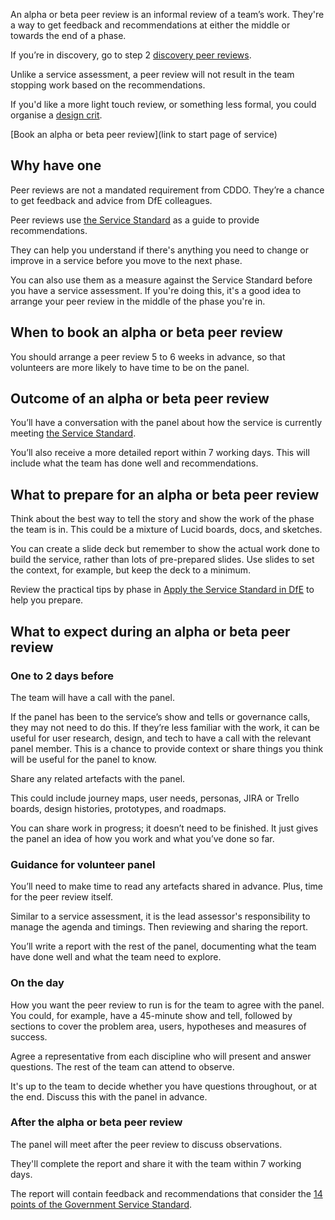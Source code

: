 An alpha or beta peer review is an informal review of a team’s work. They're a way to get feedback and recommendations at either the middle or towards the end of a phase.

If you’re in discovery, go to step 2 [discovery peer reviews](/service-assurance/discovery-peer-review).

Unlike a service assessment, a peer review will not result in the team stopping work based on the recommendations.

If you'd like a more light touch review, or something less formal, you could organise a [design crit](/service-assurance/design-crits).

[Book an alpha or beta peer review](link to start page of service)

## Why have one

Peer reviews are not a mandated requirement from CDDO. They’re a chance to get feedback and advice from DfE colleagues.

Peer reviews use [the Service Standard](https://apply-the-service-standard.education.gov.uk/service-standard) as a guide to provide recommendations.

They can help you understand if there's anything you need to change or improve in a service before you move to the next phase.

You can also use them as a measure against the Service Standard before you have a service assessment. If you're doing this, it's a good idea to arrange your peer review in the middle of the phase you're in.

## When to book an alpha or beta peer review

You should arrange a peer review 5 to 6 weeks in advance, so that volunteers are more likely to have time to be on the panel.

## Outcome of an alpha or beta peer review

You’ll have a conversation with the panel about how the service is currently meeting [the Service Standard](https://apply-the-service-standard.education.gov.uk/service-standard).

You’ll also receive a more detailed report within 7 working days. This will include what the team has done well and recommendations.

## What to prepare for an alpha or beta peer review

Think about the best way to tell the story and show the work of the phase the team is in. This could be a mixture of Lucid boards, docs, and sketches.

You can create a slide deck but remember to show the actual work done to build the service, rather than lots of pre-prepared slides. Use slides to set the context, for example, but keep the deck to a minimum.

Review the practical tips by phase in [Apply the Service Standard in DfE](https://apply-the-service-standard.education.gov.uk/) to help you prepare. 

## What to expect during an alpha or beta peer review

### One to 2 days before

The team will have a call with the panel.

If the panel has been to the service’s show and tells or governance calls, they may not need to do this. If they’re less familiar with the work, it can be useful for user research, design, and tech to have a call with the relevant panel member. This is a chance to provide context or share things you think will be useful for the panel to know.

Share any related artefacts with the panel.

This could include journey maps, user needs, personas, JIRA or Trello boards, design histories, prototypes, and roadmaps.

You can share work in progress; it doesn’t need to be finished. It just gives the panel an idea of how you work and what you’ve done so far.

### Guidance for volunteer panel

You’ll need to make time to read any artefacts shared in advance. Plus, time for the peer review itself. 

Similar to a service assessment, it is the lead assessor's responsibility to manage the agenda and timings. Then reviewing and sharing the report. 

You’ll write a report with the rest of the panel, documenting what the team have done well and what the team need to explore.

### On the day  

How you want the peer review to run is for the team to agree with the panel. You could, for example, have a 45-minute show and tell, followed by sections to cover the problem area, users, hypotheses and measures of success. 

Agree a representative from each discipline who will present and answer questions. The rest of the team can attend to observe.

It's up to the team to decide whether you have questions throughout, or at the end. Discuss this with the panel in advance.  

### After the alpha or beta peer review 

The panel will meet after the peer review to discuss observations.  

They'll complete the report and share it with the team within 7 working days. 

The report will contain feedback and recommendations that consider the [14 points of the Government Service Standard](https://apply-the-service-standard.education.gov.uk/service-standard). 






 

 